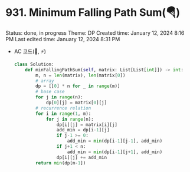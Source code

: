 # 931. Minimum Falling Path Sum(🪂)

Status: done, in progress
Theme: DP
Created time: January 12, 2024 8:16 PM
Last edited time: January 12, 2024 8:31 PM

- AC 코드(🪇, ⚡️)
    
    ```python
    class Solution:
        def minFallingPathSum(self, matrix: List[List[int]]) -> int:
            m, n = len(matrix), len(matrix[0])
            # array
            dp = [[0] * n for _ in range(m)]
            # base case
            for j in range(n):
                dp[0][j] = matrix[0][j]
            # recurrence relation
            for i in range(1, m):
                for j in range(n):
                    dp[i][j] = matrix[i][j]
                    add_min = dp[i-1][j]
                    if j-1 >= 0:
                        add_min = min(dp[i-1][j-1], add_min)
                    if j+1 < n:
                        add_min = min(dp[i-1][j+1], add_min)
                    dp[i][j] += add_min
            return min(dp[m-1])
    ```